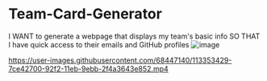 # Team-Card-Generator
I WANT to generate a webpage that displays my team's basic info SO THAT I have quick access to their emails and GitHub profiles
![image](https://user-images.githubusercontent.com/68447140/113352602-57a2e900-92f1-11eb-8cb6-96a10213b9d5.png)




https://user-images.githubusercontent.com/68447140/113353429-7ce42700-92f2-11eb-9ebb-2f4a3643e852.mp4

